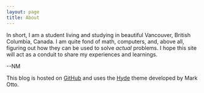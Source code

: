 ```yaml
---
layout: page
title: About
---
```


In short, I am a student living and studying in beautiful Vancouver, British Columbia, Canada. I am quite fond of math, computers, and, above all, figuring out how they can be used to solve *actual* problems. I hope this site will act as a conduit to share my experiences and learnings.

--NM

This blog is hosted on [GitHub](https://github.com/) and uses the [Hyde](http://hyde.getpoole.com/) theme developed by Mark Otto.
